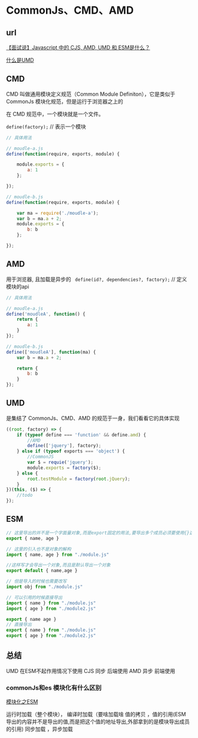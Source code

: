 # CommonJs、CMD、AMD

## url

[【面试说】Javascript 中的 CJS, AMD, UMD 和 ESM是什么？](https://juejin.cn/post/6935973925004247077?utm_source=gold_browser_extension#heading-0)

[什么是UMD](https://www.jianshu.com/p/6e61bf5c4d23)

## CMD

CMD 叫做通用模块定义规范（Common Module Definiton），它是类似于 CommonJs 模块化规范，但是运行于浏览器之上的

在 CMD 规范中，一个模块就是一个文件。

`define(factory);` // 表示一个模块

```js
// 具体用法

// moudle-a.js
define(function(require, exports, module) {

    module.exports = { 
        a: 1 
    };

});

// moudle-b.js
define(function(require, exports, module) {

    var ma = require('./moudle-a');
    var b = ma.a + 2;
    module.exports = { 
        b: b 
    };

});

```

## AMD

用于浏览器, 且加载是异步的
` define(id?, dependencies?, factory);` // 定义模块的api

```js
// 具体用法

// moudle-a.js
define('moudleA', function() { 
    return {
        a: 1
    }
});

// moudle-b.js
define(['moudleA'], function(ma) {
    var b = ma.a + 2;

    return {
        b: b
    }
});
```

## UMD

是集结了 CommonJs、CMD、AMD 的规范于一身，我们看看它的具体实现

```js
((root, factory) => {
    if (typeof define === 'function' && define.amd) {
        //AMD
        define(['jquery'], factory);
    } else if (typeof exports === 'object') {
        //CommonJS
        var $ = requie('jquery');
        module.exports = factory($);
    } else {
        root.testModule = factory(root.jQuery);
    }
})(this, ($) => {
    //todo
});
```

## ESM

```js
// 这里导出的并不是一个字面量对象,而是export固定的用法,要导出多个成员必须要使用{}这种写法
export { name, age }

// 这里的引入也不是对象的解构
import { name, age } from "./module.js"

//这样写才会导出一个对象,而且是默认导出一个对象
export default { name,age } 

// 但是导入的时候也需要改写
import obj from "./module.js"
```

```js
// 可以引用的时候直接导出
import { name } from "./module.js"
import { age } from "./module2.js"

export { name age }
// 直接导出
export { name } from "./module.js"
export { age } from "./module2.js"
```

## 总结

UMD 在ESM不起作用情况下使用
CJS 同步 后端使用
AMD 异步 前端使用

### commonJs和es 模块化有什么区别

[模块化之ESM](https://blog.csdn.net/weixin_44811288/article/details/107893039)

运行时加载（整个模块）， 编译时加载（要啥加载啥
值的拷贝 ，值的引用(ESM 导出的内容并不是导出的值,而是把这个值的地址导出,外部拿到的是模块导出成员的引用)
同步加载 ，异步加载
